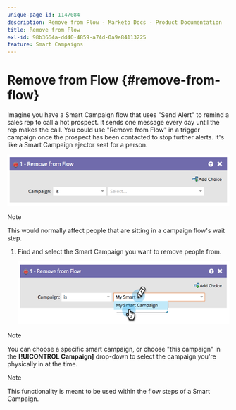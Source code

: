 ```yaml
---
unique-page-id: 1147084
description: Remove from Flow - Marketo Docs - Product Documentation
title: Remove from Flow
exl-id: 98b3664a-dd40-4859-a74d-0a9e84113225
feature: Smart Campaigns
---
```

# Remove from Flow {#remove-from-flow}

Imagine you have a Smart Campaign flow that uses "Send Alert" to remind a sales rep to call a hot prospect. It sends one message every day until the rep makes the call. You could use "Remove from Flow" in a trigger campaign once the prospect has been contacted to stop further alerts. It's like a Smart Campaign ejector seat for a person.

![](assets/remove-from-flow-1.png)

>[!NOTE]
>
>This would normally affect people that are sitting in a campaign flow's wait step.

1. Find and select the Smart Campaign you want to remove people from.

   ![](assets/remove-from-flow-2.png)

>[!NOTE]
>
>You can choose a specific smart campaign, or choose "this campaign" in the **[!UICONTROL Campaign]** drop-down to select the campaign you're physically in at the time.

>[!NOTE]
>
>This functionality is meant to be used within the flow steps of a Smart Campaign.
